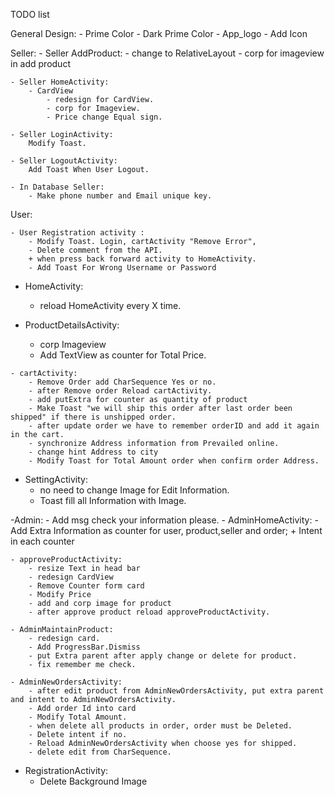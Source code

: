 TODO list

General Design:
    - Prime Color
    - Dark Prime Color
    - App_logo
    - Add Icon

Seller:
    - Seller AddProduct:
        - change to RelativeLayout
        - corp for imageview in add product

    - Seller HomeActivity:
        - CardView
            - redesign for CardView.
            - corp for Imageview.
            - Price change Equal sign.

    - Seller LoginActivity:
        Modify Toast.

    - Seller LogoutActivity:
        Add Toast When User Logout.

    - In Database Seller:
        - Make phone number and Email unique key.


User:

    - User Registration activity :
        - Modify Toast. Login, cartActivity "Remove Error",
        - Delete comment from the API.
        + when press back forward activity to HomeActivity.
        - Add Toast For Wrong Username or Password

   - HomeActivity:
        - reload HomeActivity every X time.

   - ProductDetailsActivity:
        - corp Imageview
        - Add TextView as counter for Total Price.

    - cartActivity:
        - Remove Order add CharSequence Yes or no.
        - after Remove order Reload cartActivity.
        - add putExtra for counter as quantity of product
        - Make Toast "we will ship this order after last order been shipped" if there is unshipped order.
        - after update order we have to remember orderID and add it again in the cart.
        - synchronize Address information from Prevailed online.
        - change hint Address to city
        - Modify Toast for Total Amount order when confirm order Address.

   - SettingActivity:
        - no need to change Image for Edit Information.
        - Toast fill all Information with Image.


-Admin:
    - Add msg check your information please.
    - AdminHomeActivity:
        - Add Extra Information as counter for user, product,seller and order;
        + Intent in each counter

    - approveProductActivity:
        - resize Text in head bar
        - redesign CardView
        - Remove Counter form card
        - Modify Price
        - add and corp image for product
        - after approve product reload approveProductActivity.

    - AdminMaintainProduct:
        - redesign card.
        - Add ProgressBar.Dismiss
        - put Extra parent after apply change or delete for product.
        - fix remember me check.

    - AdminNewOrdersActivity:
        - after edit product from AdminNewOrdersActivity, put extra parent and intent to AdminNewOrdersActivity.
        - Add order Id into card
        - Modify Total Amount.
        - when delete all products in order, order must be Deleted.
        - Delete intent if no.
        - Reload AdminNewOrdersActivity when choose yes for shipped.
        - delete edit from CharSequence.

- RegistrationActivity:
    - Delete Background Image
